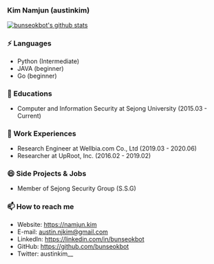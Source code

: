 ### Kim Namjun (austinkim)

[![bunseokbot's github stats](https://github-readme-stats.vercel.app/api?username=bunseokbot&hide_border=true)](https://github.com/anuraghazra/github-readme-stats)

### ⚡ Languages
* Python (Intermediate)
* JAVA (beginner)
* Go (beginner)

### 🌱 Educations
* Computer and Information Security at Sejong University (2015.03 - Current)

### 🎱 Work Experiences
* Research Engineer at Wellbia.com Co., Ltd (2019.03 - 2020.06)
* Researcher at UpRoot, Inc. (2016.02 - 2019.02)

### 😄 Side Projects & Jobs
* Member of Sejong Security Group (S.S.G)

### 📫 How to reach me
* Website: https://namjun.kim
* E-mail: austin.njkim@gmail.com
* LinkedIn: https://linkedin.com/in/bunseokbot
* GitHub: https://github.com/bunseokbot
* Twitter: austinkim__
